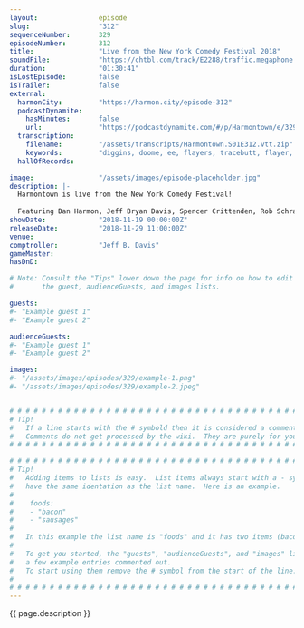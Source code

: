 ```yaml
---
layout:               episode
slug:                 "312"
sequenceNumber:       329
episodeNumber:        312
title:                "Live from the New York Comedy Festival 2018"
soundFile:            "https://chtbl.com/track/E2288/traffic.megaphone.fm/STA2995642060.mp3?updated=1596578696"
duration:             "01:30:41"
isLostEpisode:        false
isTrailer:            false
external:
  harmonCity:         "https://harmon.city/episode-312"
  podcastDynamite:
    hasMinutes:       false
    url:              "https://podcastdynamite.com/#/p/Harmontown/e/329/312"
  transcription:
    filename:         "/assets/transcripts/Harmontown.S01E312.vtt.zip"
    keywords:         "diggins, doome, ee, flayers, tracebutt, flayer, cha, hodge, dooms, lars, otherworldly, soviets, dah, knockout, runes, dandy, salute, goatee, flares, hen, bamboo, inserted, omega, orc, murdoch"
  hallOfRecords:      

image:                "/assets/images/episode-placeholder.jpg"
description: |-
  Harmontown is live from the New York Comedy Festival!
  
  Featuring Dan Harmon, Jeff Bryan Davis, Spencer Crittenden, Rob Schrab and Steve Levy.
showDate:             "2018-11-19 00:00:00Z"
releaseDate:          "2018-11-29 11:00:00Z"
venue:                
comptroller:          "Jeff B. Davis"
gameMaster:           
hasDnD:               

# Note: Consult the "Tips" lower down the page for info on how to edit
#       the guest, audienceGuests, and images lists.

guests:
#- "Example guest 1"
#- "Example guest 2"

audienceGuests:
#- "Example guest 1"
#- "Example guest 2"

images:
#- "/assets/images/episodes/329/example-1.png"
#- "/assets/images/episodes/329/example-2.jpeg"


# # # # # # # # # # # # # # # # # # # # # # # # # # # # # # # # # # # # # # # # # # # # #
# Tip!
#   If a line starts with the # symbold then it is considered a comment.
#   Comments do not get processed by the wiki.  They are purely for your information.
# # # # # # # # # # # # # # # # # # # # # # # # # # # # # # # # # # # # # # # # # # # # #

# # # # # # # # # # # # # # # # # # # # # # # # # # # # # # # # # # # # # # # # # # # # #
# Tip!
#   Adding items to lists is easy.  List items always start with a - symbol and have
#   have the same identation as the list name.  Here is an example.
#
#    foods:
#    - "bacon"
#    - "sausages"
#
#   In this example the list name is "foods" and it has two items (bacon, and sausages).
#
#   To get you started, the "guests", "audienceGuests", and "images" lists below have
#   a few example entries commented out.
#   To start using them remove the # symbol from the start of the line.
#
# # # # # # # # # # # # # # # # # # # # # # # # # # # # # # # # # # # # # # # # # # # # #
---
```


<!-- The episode description will be rendered here -->
{{ page.description }}

<!-- Add your content BELOW here -->
<!-- vvvvvvvvvvvvvvvvvvvvvvvvvvv -->




<!-- ^^^^^^^^^^^^^^^^^^^^^^^^^^^ -->
<!-- Add your content ABOVE here -->

<!-- The episode gallery will be rendered here -->
